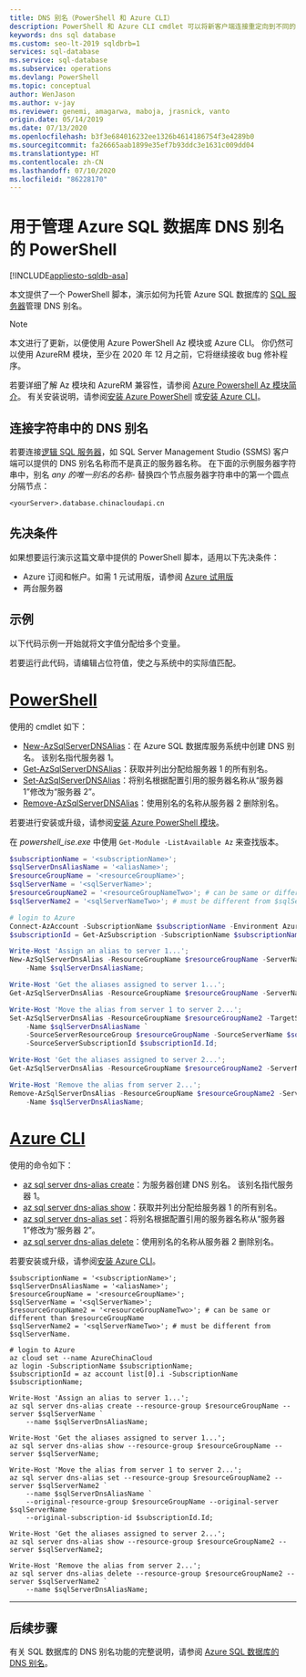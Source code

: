 ```yaml
---
title: DNS 别名（PowerShell 和 Azure CLI）
description: PowerShell 和 Azure CLI cmdlet 可以将新客户端连接重定向到不同的 Azure SQL 服务器，而无需触摸任何客户端配置。
keywords: dns sql database
ms.custom: seo-lt-2019 sqldbrb=1
services: sql-database
ms.service: sql-database
ms.subservice: operations
ms.devlang: PowerShell
ms.topic: conceptual
author: WenJason
ms.author: v-jay
ms.reviewer: genemi, amagarwa, maboja, jrasnick, vanto
origin.date: 05/14/2019
ms.date: 07/13/2020
ms.openlocfilehash: b3f3e684016232ee1326b4614186754f3e4289b0
ms.sourcegitcommit: fa26665aab1899e35ef7b93ddc3e1631c009dd04
ms.translationtype: HT
ms.contentlocale: zh-CN
ms.lasthandoff: 07/10/2020
ms.locfileid: "86228170"
---
```

# <a name="powershell-for-dns-alias-to-azure-sql-database"></a>用于管理 Azure SQL 数据库 DNS 别名的 PowerShell
[!INCLUDE[appliesto-sqldb-asa](../includes/appliesto-sqldb-asa.md)]

本文提供了一个 PowerShell 脚本，演示如何为托管 Azure SQL 数据库的 [SQL 服务器](logical-servers.md)管理 DNS 别名。

> [!NOTE]
> 本文进行了更新，以便使用 Azure PowerShell Az 模块或 Azure CLI。 你仍然可以使用 AzureRM 模块，至少在 2020 年 12 月之前，它将继续接收 bug 修补程序。
>
> 若要详细了解 Az 模块和 AzureRM 兼容性，请参阅 [Azure Powershell Az 模块简介](https://docs.microsoft.com/powershell/azure/new-azureps-module-az)。 有关安装说明，请参阅[安装 Azure PowerShell](https://docs.microsoft.com/powershell/azure/install-az-ps) 或[安装 Azure CLI](/cli/install-azure-cli)。

## <a name="dns-alias-in-connection-string"></a>连接字符串中的 DNS 别名

若要连接[逻辑 SQL 服务器](logical-servers.md)，如 SQL Server Management Studio (SSMS) 客户端可以提供的 DNS 别名名称而不是真正的服务器名称。 在下面的示例服务器字符串中，别名 *any 的唯一别名的名称-* 替换四个节点服务器字符串中的第一个圆点分隔节点：

   `<yourServer>.database.chinacloudapi.cn`

## <a name="prerequisites"></a>先决条件

如果想要运行演示这篇文章中提供的 PowerShell 脚本，适用以下先决条件：

- Azure 订阅和帐户。如需 1 元试用版，请参阅 [Azure 试用版](https://www.azure.cn/pricing/1rmb-trial/)
- 两台服务器

## <a name="example"></a>示例

以下代码示例一开始就将文字值分配给多个变量。

若要运行此代码，请编辑占位符值，使之与系统中的实际值匹配。

# <a name="powershell"></a>[PowerShell](#tab/azure-powershell)

使用的 cmdlet 如下：

- [New-AzSqlServerDNSAlias](https://docs.microsoft.com/powershell/module/az.Sql/New-azSqlServerDnsAlias)：在 Azure SQL 数据库服务系统中创建 DNS 别名。 该别名指代服务器 1。
- [Get-AzSqlServerDNSAlias](https://docs.microsoft.com/powershell/module/az.Sql/Get-azSqlServerDnsAlias)：获取并列出分配给服务器 1 的所有别名。
- [Set-AzSqlServerDNSAlias](https://docs.microsoft.com/powershell/module/az.Sql/Set-azSqlServerDnsAlias)：将别名根据配置引用的服务器名称从“服务器 1”修改为“服务器 2”。
- [Remove-AzSqlServerDNSAlias](https://docs.microsoft.com/powershell/module/az.Sql/Remove-azSqlServerDnsAlias)：使用别名的名称从服务器 2 删除别名。

若要进行安装或升级，请参阅[安装 Azure PowerShell 模块](https://docs.microsoft.com/powershell/azure/install-az-ps)。

在 *powershell\_ise.exe* 中使用 `Get-Module -ListAvailable Az` 来查找版本。

```powershell
$subscriptionName = '<subscriptionName>';
$sqlServerDnsAliasName = '<aliasName>';
$resourceGroupName = '<resourceGroupName>';  
$sqlServerName = '<sqlServerName>';
$resourceGroupName2 = '<resourceGroupNameTwo>'; # can be same or different than $resourceGroupName
$sqlServerName2 = '<sqlServerNameTwo>'; # must be different from $sqlServerName.

# login to Azure
Connect-AzAccount -SubscriptionName $subscriptionName -Environment AzureChinaCloud;
$subscriptionId = Get-AzSubscription -SubscriptionName $subscriptionName;

Write-Host 'Assign an alias to server 1...';
New-AzSqlServerDnsAlias -ResourceGroupName $resourceGroupName -ServerName $sqlServerName `
    -Name $sqlServerDnsAliasName;

Write-Host 'Get the aliases assigned to server 1...';
Get-AzSqlServerDnsAlias -ResourceGroupName $resourceGroupName -ServerName $sqlServerName;

Write-Host 'Move the alias from server 1 to server 2...';
Set-AzSqlServerDnsAlias -ResourceGroupName $resourceGroupName2 -TargetServerName $sqlServerName2 `
    -Name $sqlServerDnsAliasName `
    -SourceServerResourceGroup $resourceGroupName -SourceServerName $sqlServerName `
    -SourceServerSubscriptionId $subscriptionId.Id;

Write-Host 'Get the aliases assigned to server 2...';
Get-AzSqlServerDnsAlias -ResourceGroupName $resourceGroupName2 -ServerName $sqlServerName2;

Write-Host 'Remove the alias from server 2...';
Remove-AzSqlServerDnsAlias -ResourceGroupName $resourceGroupName2 -ServerName $sqlServerName2 `
    -Name $sqlServerDnsAliasName;
```

# <a name="azure-cli"></a>[Azure CLI](#tab/azure-cli)

使用的命令如下：

- [az sql server dns-alias create](https://docs.azure.cn/zh-cn/cli/sql/server/dns-alias?view=azure-cli-latest#az-sql-server-dns-alias-create)：为服务器创建 DNS 别名。 该别名指代服务器 1。
- [az sql server dns-alias show](https://docs.azure.cn/zh-cn/cli/sql/server/dns-alias?view=azure-cli-latest#az-sql-server-dns-alias-show)：获取并列出分配给服务器 1 的所有别名。
- [az sql server dns-alias set](https://docs.azure.cn/zh-cn/cli/sql/server/dns-alias?view=azure-cli-latest#az-sql-server-dns-alias-set)：将别名根据配置引用的服务器名称从“服务器 1”修改为“服务器 2”。
- [az sql server dns-alias delete](https://docs.azure.cn/zh-cn/cli/sql/server/dns-alias?view=azure-cli-latest#az-sql-server-dns-alias-delete)：使用别名的名称从服务器 2 删除别名。

若要安装或升级，请参阅[安装 Azure CLI](/cli/install-azure-cli)。

```azurecli
$subscriptionName = '<subscriptionName>';
$sqlServerDnsAliasName = '<aliasName>';
$resourceGroupName = '<resourceGroupName>';  
$sqlServerName = '<sqlServerName>';
$resourceGroupName2 = '<resourceGroupNameTwo>'; # can be same or different than $resourceGroupName
$sqlServerName2 = '<sqlServerNameTwo>'; # must be different from $sqlServerName.

# login to Azure
az cloud set --name AzureChinaCloud
az login -SubscriptionName $subscriptionName;
$subscriptionId = az account list[0].i -SubscriptionName $subscriptionName;

Write-Host 'Assign an alias to server 1...';
az sql server dns-alias create --resource-group $resourceGroupName --server $sqlServerName `
    --name $sqlServerDnsAliasName;

Write-Host 'Get the aliases assigned to server 1...';
az sql server dns-alias show --resource-group $resourceGroupName --server $sqlServerName;

Write-Host 'Move the alias from server 1 to server 2...';
az sql server dns-alias set --resource-group $resourceGroupName2 --server $sqlServerName2 `
    --name $sqlServerDnsAliasName `
    --original-resource-group $resourceGroupName --original-server $sqlServerName `
    --original-subscription-id $subscriptionId.Id;

Write-Host 'Get the aliases assigned to server 2...';
az sql server dns-alias show --resource-group $resourceGroupName2 --server $sqlServerName2;

Write-Host 'Remove the alias from server 2...';
az sql server dns-alias delete --resource-group $resourceGroupName2 --server $sqlServerName2 `
    --name $sqlServerDnsAliasName;
```

* * *

## <a name="next-steps"></a>后续步骤

有关 SQL 数据库的 DNS 别名功能的完整说明，请参阅 [Azure SQL 数据库的 DNS 别名](../../sql-database/dns-alias-overview.md)。
